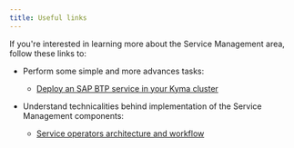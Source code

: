 ```yaml
---
title: Useful links
---
```


If you're interested in learning more about the Service Management area, follow these links to:

- Perform some simple and more advances tasks:
  - [Deploy an SAP BTP service in your Kyma cluster](../../../03-tutorials/00-service-management/smgt-01-deploy-btp-service.md)

- Understand technicalities behind implementation of the Service Management components:
  - [Service operators architecture and workflow](../../../05-technical-reference/00-architecture/)
